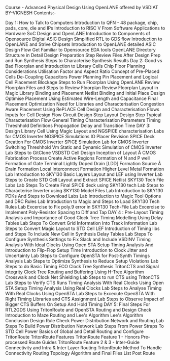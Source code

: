 Course - Advanced Physical Design Using OpenLANE offered by VSDIAT
BY-VIGNESH
Contents:-

 Day 1: How to Talk to Computers
Introduction to QFN - 48 package, chip, pads, core, die and IPs
Introduction to RISC V
From Software Applications to Hardware
SoC Design and OpenLANE
Introduction to Components of Opensource Digital ASIC Design
Simplified RTL to GDS flow
Introduction to OpenLANE and Strive Chipsets
Introduction to OpenLANE detailed ASIC Design Flow
Get Familiar to Opensource EDA tools
OpenLANE Directory Structure in Detail
Design Preparation Step
Review Files After Design Prep and Run Synthesis
Steps to Characterise Synthesis Results
Day 2: Good vs Bad Floorplan and Introduction to Library Cells
Chip Floor Planning Considerations
Utilisation Factor and Aspect Ratio
Concept of Pre-Placed Cells
De-Coupling Capacitors
Power Planning
Pin Placement and Logical Cell Placement Blockage
Steps to Run Floorplan Using OpenLANE
Review Floorplan Files and Steps to Review Floorplan
Review Floorplan Layout in Magic
Library Binding and Placement
Netlist Binding and Initial Place Design
Optimise Placement Using Estimated Wire-Length and Capacitance
Final Placement Optimization
Need for Libraries and Characterisation
Congestion Aware Placement Using RePLACE
Cell Design and Characterisation Flows
Inputs for Cell Design Flow
Circuit Design Step
Layout Design Step
Typical Characterisation Flow
General Timing Characterisation Parameters
Timing Threshhold Definitions
Propogation Delay and Transition Time
DAY 3: Design Library Cell Using Magic Layout and NGSPICE characterisation
Labs for CMOS Inverter NGSPICE Simulations
IO Placer Revision
SPICE Deck Creation For CMOS Inverter
SPICE Simulation Lab for CMOS Inverter
Switching Threshhold Vm
Static and Dynamic Simulation of CMOS Inverter
Lab Steps to GitClone VSDSTD Cell Design
Inception of Layout Â CMOS Fabrication Process
Create Active Regions
Formation of N and P well
Formation of Gate Terminal
Lightly Doped Drain [LDD] Formation
Source Â Drain Formation
Local Interconnect Formation
Higher Level Metal Formation
Lab Introduction to SKY130 Basic Layers Layout and LEF using Inverter
Lab Steps to Create STD Cell Layout and Extract SPICE Netlist
SKY130 Tech File Labs
Lab Steps To Create Final SPICE deck using SKY130 tech
Lab Steps to Characterise Inverter using SKY130 Model Files
Lab Introduction to SKY130 PDKs And Steps to Download Labs
Lab Introduction to Magic Tool Options and DRC Rules
Lab Introduction to Magic and Steps to Load SKY130 Tech Rules
Lab Excercise to Fix poly.9 error in SKY130 Tech-File
Lab Excercise to Implement Poly-Resistor Spacing to Diff and Tap
 DAY 4 : Pre-Layout Timing Analysis and Importance of Good Clock Tree
Timing Modelling Using Delay Tables
Lab Steps To Convert Grid Information Into Track Information
Lab Steps to Convert Magic Layout to STD Cell LEF
Introduction of Timing libs and Steps To Include New Cell in Synthesis
Delay Tables
Lab Steps To Configure Synthesis Settings to Fix Slack and Include VSDINV
Timing Analysis With Ideal Clocks Using Open STA
Setup Timing Analysis And Introduction to Flip-Flop Setup Time
Introduction to Clock Jitter and Uncertainty
Lab Steps to Configure OpenSTA for Post-Synth Timings Analysis
Lab Steps to Optimize Synthesis to Reduce Setup Violations
Lab Steps to do Basic Timing ECO
Clock Tree Synthesis TritonCTS and Signal Integrity
Clock Tree Routing and Buffering Using H-Tree Algorithm
Crosswalk and Clock Net Shielding
Lab Steps to run CTS using TritonCTS
Lab Steps to Verify CTS Runs
Timing Analysis With Real Clocks Using Open STA
Setup Timing Analysis Using Real Clocks
Lab Steps to Analyse Timing With Real Clocks Using OpenSTA
Lab Steps to Excecute OpenSTA With Right Timing Libraries and CTS Assignment
Lab Steps to Observe Impact of Bigger CTS Buffers On Setup And Hold Timing
DAY 5: Final Steps For RTL2GDS Using TritonRoute and OpenSTA
Routing and Design Check
Introduction to Maze Routing and Lee's Algorithm
Lee's Algorithm Conclusion
Design Rule Check
Power Distribution Network and Routing
Lab Steps To Build Power Distribution Network
Lab Steps From Power Straps To STD Cell Power
Basics of Global and Detail Routing and Configure TritonRoute
TritonRoute Features
TritonRoute Feature 1 - Honors Pre-processed Route Guides
TritonRoute Feature 2 & 3 - Inter-Guide Connectivity and Intra & Inter Layer Routing
TritonRoute Method To Handle Connectivity
Routing Topology Algorithm and Final Files List Post Route
